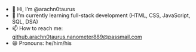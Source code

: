 - 👋 Hi, I’m @arachn0taurus
- 🌱 I’m currently learning full-stack development (HTML, CSS, JavaScript, SQL, DSA)
- 📫 How to reach me: <a href="mailto:github.arachn0taurus.nanometer889@passmail.com">github.arachn0taurus.nanometer889@passmail.com</a>
- 😄 Pronouns: he/him/his

<!---
arachn0taurus/arachn0taurus is a ✨ special ✨ repository because its `README.md` (this file) appears on your GitHub profile.
You can click the Preview link to take a look at your changes.
--->
